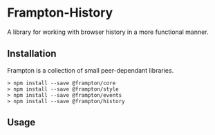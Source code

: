 # Frampton-History

A library for working with browser history in a more functional manner.


## Installation

Frampton is a collection of small peer-dependant libraries.

```
> npm install --save @frampton/core
> npm install --save @frampton/style
> npm install --save @frampton/events
> npm install --save @frampton/history
```


## Usage

